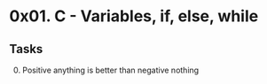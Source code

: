 # 0x01. C - Variables, if, else, while
## Tasks
0. Positive anything is better than negative nothing

